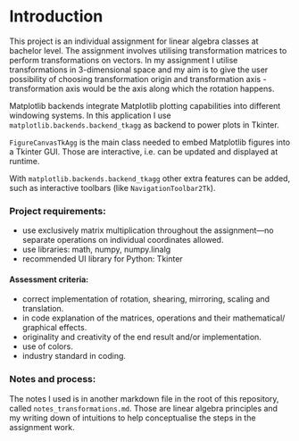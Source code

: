 # Introduction
This project is an individual assignment for linear algebra classes at bachelor level. 
The assignment involves utilising transformation matrices to perform transformations on vectors.
In my assignment I utilise transformations in 3-dimensional space and my aim is to give the user possibility of choosing 
transformation origin and transformation axis - transformation axis would be the axis along which the rotation happens.

Matplotlib backends integrate Matplotlib plotting capabilities into different windowing systems.
In this application I use `matplotlib.backends.backend_tkagg` as backend to power plots in Tkinter.

`FigureCanvasTkAgg` is the main class needed to embed Matplotlib figures into a Tkinter GUI. 
Those are interactive, i.e. can be updated and displayed at runtime.

With `matplotlib.backends.backend_tkagg` other extra features can be added, such as interactive toolbars (like `NavigationToolbar2Tk`).


### Project requirements:
- use exclusively matrix multiplication throughout the assignment—no separate operations on individual coordinates allowed. 
- use libraries: math, numpy, numpy.linalg
- recommended UI library for Python: Tkinter

#### Assessment criteria:
- correct implementation of rotation, shearing, mirroring, scaling and translation.
- in code explanation of the matrices, operations and their mathematical/ graphical effects.
- originality and creativity of the end result and/or implementation.
- use of colors.
- industry standard in coding.

### Notes and process:
The notes I used is in another markdown file in the root of this repository, called `notes_transformations.md`. 
Those are linear algebra principles and my writing down of intuitions to help conceptualise the steps in the assignment work.

